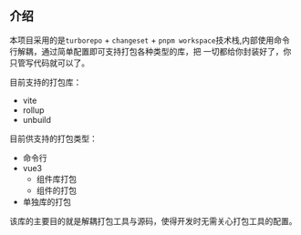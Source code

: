 ## 介绍

本项目采用的是`turborepo` + `changeset` + `pnpm workspace`技术栈,内部使用命令行解耦，通过简单配置即可支持打包各种类型的库，把
一切都给你封装好了，你只管写代码就可以了。

目前支持的打包库：

-   vite
-   rollup
-   unbuild

目前供支持的打包类型：

-   命令行
-   vue3
    -   组件库打包
    -   组件的打包
-   单独库的打包

该库的主要目的就是解耦打包工具与源码，使得开发时无需关心打包工具的配置。
